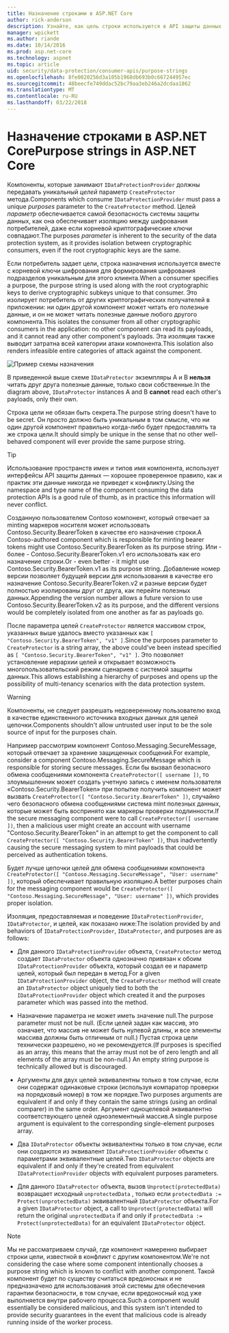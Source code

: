 ```yaml
---
title: Назначение строками в ASP.NET Core
author: rick-anderson
description: Узнайте, как цель строки используются в API защиты данных ASP.NET Core.
manager: wpickett
ms.author: riande
ms.date: 10/14/2016
ms.prod: asp.net-core
ms.technology: aspnet
ms.topic: article
uid: security/data-protection/consumer-apis/purpose-strings
ms.openlocfilehash: 8fe0020256d3a105b1968db693b0c667244957ec
ms.sourcegitcommit: 48beecfe749ddac52bc79aa3eb246a2dcdaa1862
ms.translationtype: MT
ms.contentlocale: ru-RU
ms.lasthandoff: 03/22/2018
---
```

# <a name="purpose-strings-in-aspnet-core"></a><span data-ttu-id="1912a-103">Назначение строками в ASP.NET Core</span><span class="sxs-lookup"><span data-stu-id="1912a-103">Purpose strings in ASP.NET Core</span></span>

<a name="data-protection-consumer-apis-purposes"></a>

<span data-ttu-id="1912a-104">Компоненты, которые занимают `IDataProtectionProvider` должны передавать уникальный *целей* параметр `CreateProtector` метода.</span><span class="sxs-lookup"><span data-stu-id="1912a-104">Components which consume `IDataProtectionProvider` must pass a unique *purposes* parameter to the `CreateProtector` method.</span></span> <span data-ttu-id="1912a-105">Целей *параметр* обеспечивается самой безопасность системы защиты данных, как она обеспечивает изоляцию между шифрования потребителей, даже если корневой криптографические ключи совпадают.</span><span class="sxs-lookup"><span data-stu-id="1912a-105">The purposes *parameter* is inherent to the security of the data protection system, as it provides isolation between cryptographic consumers, even if the root cryptographic keys are the same.</span></span>

<span data-ttu-id="1912a-106">Если потребитель задает цели, строка назначения используется вместе с корневой ключи шифрования для формирования шифрования подразделов уникальным для этого клиента.</span><span class="sxs-lookup"><span data-stu-id="1912a-106">When a consumer specifies a purpose, the purpose string is used along with the root cryptographic keys to derive cryptographic subkeys unique to that consumer.</span></span> <span data-ttu-id="1912a-107">Это изолирует потребитель от других криптографических получателей в приложении: ни один другой компонент может читать его полезные данные, и он не может читать полезные данные любого другого компонента.</span><span class="sxs-lookup"><span data-stu-id="1912a-107">This isolates the consumer from all other cryptographic consumers in the application: no other component can read its payloads, and it cannot read any other component's payloads.</span></span> <span data-ttu-id="1912a-108">Эта изоляция также выводит затратна всей категории атаки компонента.</span><span class="sxs-lookup"><span data-stu-id="1912a-108">This isolation also renders infeasible entire categories of attack against the component.</span></span>

![Пример схемы назначения](purpose-strings/_static/purposes.png)

<span data-ttu-id="1912a-110">В приведенной выше схеме `IDataProtector` экземпляры A и B **нельзя** читать друг друга полезные данные, только свои собственные.</span><span class="sxs-lookup"><span data-stu-id="1912a-110">In the diagram above, `IDataProtector` instances A and B **cannot** read each other's payloads, only their own.</span></span>

<span data-ttu-id="1912a-111">Строка цели не обязан быть секрета.</span><span class="sxs-lookup"><span data-stu-id="1912a-111">The purpose string doesn't have to be secret.</span></span> <span data-ttu-id="1912a-112">Он просто должно быть уникальным в том смысле, что ни один другой компонент правильно когда-либо будет предоставлять та же строка цели.</span><span class="sxs-lookup"><span data-stu-id="1912a-112">It should simply be unique in the sense that no other well-behaved component will ever provide the same purpose string.</span></span>

>[!TIP]
> <span data-ttu-id="1912a-113">Использование пространств имен и типов имя компонента, использует интерфейсы API защиты данных — хорошее проверенное правило, как и практик эти данные никогда не приведет к конфликту.</span><span class="sxs-lookup"><span data-stu-id="1912a-113">Using the namespace and type name of the component consuming the data protection APIs is a good rule of thumb, as in practice this information will never conflict.</span></span>
>
><span data-ttu-id="1912a-114">Созданную пользователем Contoso компонент, который отвечает за minting маркеров носителя может использовать Contoso.Security.BearerToken в качестве его назначение строки.</span><span class="sxs-lookup"><span data-stu-id="1912a-114">A Contoso-authored component which is responsible for minting bearer tokens might use Contoso.Security.BearerToken as its purpose string.</span></span> <span data-ttu-id="1912a-115">Или - более - Contoso.Security.BearerToken.v1 его использовать как его назначение строки.</span><span class="sxs-lookup"><span data-stu-id="1912a-115">Or - even better - it might use Contoso.Security.BearerToken.v1 as its purpose string.</span></span> <span data-ttu-id="1912a-116">Добавление номер версии позволяет будущей версии для использования в качестве его назначение Contoso.Security.BearerToken.v2 и разные версии будет полностью изолированы друг от друга, как перейти полезных данных.</span><span class="sxs-lookup"><span data-stu-id="1912a-116">Appending the version number allows a future version to use Contoso.Security.BearerToken.v2 as its purpose, and the different versions would be completely isolated from one another as far as payloads go.</span></span>

<span data-ttu-id="1912a-117">После параметра целей `CreateProtector` является массивом строк, указанных выше удалось вместо указанных как `[ "Contoso.Security.BearerToken", "v1" ]`.</span><span class="sxs-lookup"><span data-stu-id="1912a-117">Since the purposes parameter to `CreateProtector` is a string array, the above could've been instead specified as `[ "Contoso.Security.BearerToken", "v1" ]`.</span></span> <span data-ttu-id="1912a-118">Это позволяет установление иерархии целей и открывает возможность многопользовательский режим сценариев с системой защиты данных.</span><span class="sxs-lookup"><span data-stu-id="1912a-118">This allows establishing a hierarchy of purposes and opens up the possibility of multi-tenancy scenarios with the data protection system.</span></span>

<a name="data-protection-contoso-purpose"></a>

>[!WARNING]
> <span data-ttu-id="1912a-119">Компоненты, не следует разрешать недоверенному пользователю вход в качестве единственного источника входных данных для целей цепочки.</span><span class="sxs-lookup"><span data-stu-id="1912a-119">Components shouldn't allow untrusted user input to be the sole source of input for the purposes chain.</span></span>
>
><span data-ttu-id="1912a-120">Например рассмотрим компонент Contoso.Messaging.SecureMessage, который отвечает за хранение защищенных сообщений.</span><span class="sxs-lookup"><span data-stu-id="1912a-120">For example, consider a component Contoso.Messaging.SecureMessage which is responsible for storing secure messages.</span></span> <span data-ttu-id="1912a-121">Если бы вызвал безопасного обмена сообщениями компонента `CreateProtector([ username ])`, то злоумышленник может создать учетную запись с именем пользователя «Contoso.Security.BearerToken» при попытке получить компонент может вызвать `CreateProtector([ "Contoso.Security.BearerToken" ])`, случайно чего безопасного обмена сообщениями система mint полезных данных, которые может быть воспринято как маркеры проверки подлинности.</span><span class="sxs-lookup"><span data-stu-id="1912a-121">If the secure messaging component were to call `CreateProtector([ username ])`, then a malicious user might create an account with username "Contoso.Security.BearerToken" in an attempt to get the component to call `CreateProtector([ "Contoso.Security.BearerToken" ])`, thus inadvertently causing the secure messaging system to mint payloads that could be perceived as authentication tokens.</span></span>
>
><span data-ttu-id="1912a-122">Будет лучше цепочки целей для обмена сообщениями компонента `CreateProtector([ "Contoso.Messaging.SecureMessage", "User: username" ])`, который обеспечивает правильную изоляцию.</span><span class="sxs-lookup"><span data-stu-id="1912a-122">A better purposes chain for the messaging component would be `CreateProtector([ "Contoso.Messaging.SecureMessage", "User: username" ])`, which provides proper isolation.</span></span>

<span data-ttu-id="1912a-123">Изоляция, предоставляемая и поведение `IDataProtectionProvider`, `IDataProtector`, и целей, как показано ниже:</span><span class="sxs-lookup"><span data-stu-id="1912a-123">The isolation provided by and behaviors of `IDataProtectionProvider`, `IDataProtector`, and purposes are as follows:</span></span>

* <span data-ttu-id="1912a-124">Для данного `IDataProtectionProvider` объекта, `CreateProtector` метод создает `IDataProtector` объекта однозначно привязан к обоим `IDataProtectionProvider` объекта, который создал ее и параметр целей, который был передан в метод.</span><span class="sxs-lookup"><span data-stu-id="1912a-124">For a given `IDataProtectionProvider` object, the `CreateProtector` method will create an `IDataProtector` object uniquely tied to both the `IDataProtectionProvider` object which created it and the purposes parameter which was passed into the method.</span></span>

* <span data-ttu-id="1912a-125">Назначение параметра не может иметь значение null.</span><span class="sxs-lookup"><span data-stu-id="1912a-125">The purpose parameter must not be null.</span></span> <span data-ttu-id="1912a-126">(Если целей задан как массив, это означает, что массив не может быть нулевой длины, и все элементы массива должны быть отличным от null.) Пустая строка цели технически разрешено, но не рекомендуется.</span><span class="sxs-lookup"><span data-stu-id="1912a-126">(If purposes is specified as an array, this means that the array must not be of zero length and all elements of the array must be non-null.) An empty string purpose is technically allowed but is discouraged.</span></span>

* <span data-ttu-id="1912a-127">Аргументы для двух целей эквивалентны только в том случае, если они содержат одинаковые строки (используя компаратор проверки на порядковый номер) в том же порядке.</span><span class="sxs-lookup"><span data-stu-id="1912a-127">Two purposes arguments are equivalent if and only if they contain the same strings (using an ordinal comparer) in the same order.</span></span> <span data-ttu-id="1912a-128">Аргумент одноцелевой эквивалентно соответствующего целей одноэлементный массив.</span><span class="sxs-lookup"><span data-stu-id="1912a-128">A single purpose argument is equivalent to the corresponding single-element purposes array.</span></span>

* <span data-ttu-id="1912a-129">Два `IDataProtector` объекты эквивалентны только в том случае, если они создаются из эквивалент `IDataProtectionProvider` объекты с параметрами эквивалентные целей.</span><span class="sxs-lookup"><span data-stu-id="1912a-129">Two `IDataProtector` objects are equivalent if and only if they're created from equivalent `IDataProtectionProvider` objects with equivalent purposes parameters.</span></span>

* <span data-ttu-id="1912a-130">Для данного `IDataProtector` объекта, вызов `Unprotect(protectedData)` возвращает исходный `unprotectedData` , только если `protectedData := Protect(unprotectedData)` эквивалентный `IDataProtector` объекта.</span><span class="sxs-lookup"><span data-stu-id="1912a-130">For a given `IDataProtector` object, a call to `Unprotect(protectedData)` will return the original `unprotectedData` if and only if `protectedData := Protect(unprotectedData)` for an equivalent `IDataProtector` object.</span></span>

> [!NOTE]
> <span data-ttu-id="1912a-131">Мы не рассматриваем случай, где компонент намеренно выбирает строки цели, известной в конфликт с другим компонентом.</span><span class="sxs-lookup"><span data-stu-id="1912a-131">We're not considering the case where some component intentionally chooses a purpose string which is known to conflict with another component.</span></span> <span data-ttu-id="1912a-132">Такой компонент будет по существу считаться вредоносных и не предназначено для использования этой системы для обеспечения гарантии безопасности, в том случае, если вредоносный код уже выполняется внутри рабочего процесса.</span><span class="sxs-lookup"><span data-stu-id="1912a-132">Such a component would essentially be considered malicious, and this system isn't intended to provide security guarantees in the event that malicious code is already running inside of the worker process.</span></span>
